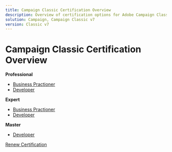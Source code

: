 ```yaml
---
title: Campaign Classic Certification Overview
description: Overview of certification options for Adobe Campaign Classic
solution: Campaign, Campaign Classic v7
version: Classic v7
---
```

# Campaign Classic Certification Overview

**Professional**

* [Business Practioner](/help/certifications/acc/acc-p-business.md) <!--AD0-E329-->
* [Developer](/help/certifications/acc/acc-p-developer.md) <!--AD0-E331-->

**Expert**

* [Business Practioner](/help/certifications/acc/acc-e-business.md) <!--AD0-E327-->
* [Developer](/help/certifications/acc/acc-e-developer.md) <!--AD0-E330-->

**Master**

* [Developer](/help/certifications/acc/acc-m-developer.md) <!--AD0-E328-->

[Renew Certification](/help/certifications/acc/acc-renew.md)
